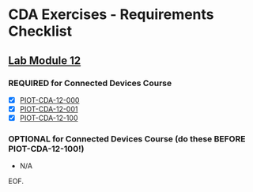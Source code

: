 # CDA Exercises - Requirements Checklist

## [Lab Module 12](https://github.com/orgs/programming-the-iot/projects/1#column-10488565)

### REQUIRED for Connected Devices Course
- [x] [PIOT-CDA-12-000](https://github.com/programming-the-iot/book-exercise-tasks/issues/122)
- [x] [PIOT-CDA-12-001](https://github.com/programming-the-iot/book-exercise-tasks/issues/125)
- [x] [PIOT-CDA-12-100](https://github.com/programming-the-iot/book-exercise-tasks/issues/123)

### OPTIONAL for Connected Devices Course (do these BEFORE PIOT-CDA-12-100!)
- N/A

EOF.
